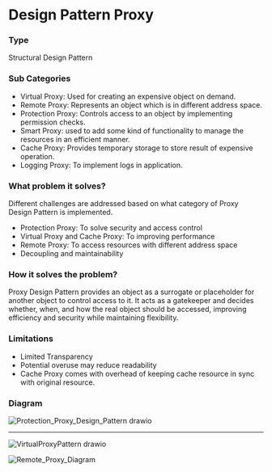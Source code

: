 # Design Pattern Proxy

### Type
Structural Design Pattern

### Sub Categories
+ Virtual Proxy: Used for creating an expensive object on demand.
+ Remote Proxy: Represents an object which is in different address space.
+ Protection Proxy: Controls access to an object by implementing permission checks.
+ Smart Proxy: used to add some kind of functionality to manage the resources in an efficient manner.
+ Cache Proxy: Provides temporary storage to store result of expensive operation.
+ Logging Proxy: To implement logs in application.

### What problem it solves?
Different challenges are addressed based on what category of Proxy Design Pattern is implemented.
+ Protection Proxy: To solve security and access control
+ Virtual Proxy and Cache Proxy: To improving performance
+ Remote Proxy: To access resources with different address space
+ Decoupling and maintainability

### How it solves the problem?
Proxy Design Pattern provides an object as a surrogate or placeholder for another object to control access to it. It acts as a gatekeeper and decides whether, when, and how the real object should be accessed, improving efficiency and security while maintaining flexibility.

### Limitations
+ Limited Transparency
+ Potential overuse may reduce readability
+ Cache Proxy comes with overhead of keeping cache resource in sync with original resource.

### Diagram
![Protection_Proxy_Design_Pattern drawio](https://github.com/user-attachments/assets/ccde5fa3-19df-467c-9d4f-511ea37d0c37)
<hr/>

![VirtualProxyPattern drawio](https://github.com/user-attachments/assets/c8fe02bf-2cbb-4aa4-b9b5-f02d60094b9d)


![Remote_Proxy_Diagram](https://github.com/user-attachments/assets/61f71cc0-cbcf-4b22-a8a6-943d1d6bdc80)


